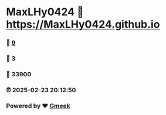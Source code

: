 # MaxLHy0424 :link: https://MaxLHy0424.github.io 
### :page_facing_up: [9](https://MaxLHy0424.github.io/tag.html) 
### :speech_balloon: 3 
### :hibiscus: 33900 
### :alarm_clock: 2025-02-23 20:12:50 
### Powered by :heart: [Gmeek](https://github.com/Meekdai/Gmeek)

